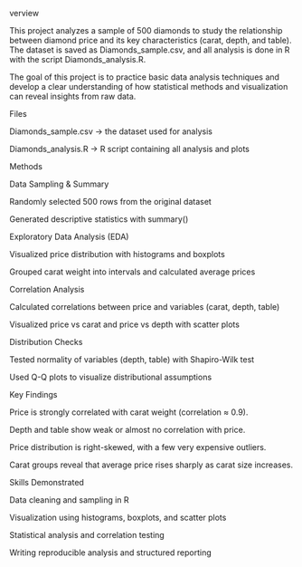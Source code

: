 verview

This project analyzes a sample of 500 diamonds to study the relationship between diamond price and its key characteristics (carat, depth, and table). The dataset is saved as Diamonds_sample.csv, and all analysis is done in R with the script Diamonds_analysis.R.

The goal of this project is to practice basic data analysis techniques and develop a clear understanding of how statistical methods and visualization can reveal insights from raw data.

Files

Diamonds_sample.csv → the dataset used for analysis

Diamonds_analysis.R → R script containing all analysis and plots

Methods

Data Sampling & Summary

Randomly selected 500 rows from the original dataset

Generated descriptive statistics with summary()

Exploratory Data Analysis (EDA)

Visualized price distribution with histograms and boxplots

Grouped carat weight into intervals and calculated average prices

Correlation Analysis

Calculated correlations between price and variables (carat, depth, table)

Visualized price vs carat and price vs depth with scatter plots

Distribution Checks

Tested normality of variables (depth, table) with Shapiro-Wilk test

Used Q-Q plots to visualize distributional assumptions

Key Findings

Price is strongly correlated with carat weight (correlation ≈ 0.9).

Depth and table show weak or almost no correlation with price.

Price distribution is right-skewed, with a few very expensive outliers.

Carat groups reveal that average price rises sharply as carat size increases.

Skills Demonstrated

Data cleaning and sampling in R

Visualization using histograms, boxplots, and scatter plots

Statistical analysis and correlation testing

Writing reproducible analysis and structured reporting
